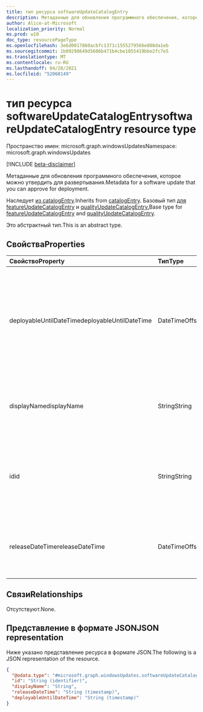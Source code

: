 ```yaml
---
title: тип ресурса softwareUpdateCatalogEntry
description: Метаданные для обновления программного обеспечения, которое можно утвердить для развертывания.
author: Alice-at-Microsoft
localization_priority: Normal
ms.prod: w10
doc_type: resourcePageType
ms.openlocfilehash: 3e6d0017860acbfc1371c1555279566e808da1eb
ms.sourcegitcommit: 1b09298649d5606b471b4cbe1055419bbe2fc7e5
ms.translationtype: MT
ms.contentlocale: ru-RU
ms.lasthandoff: 04/28/2021
ms.locfileid: "52068149"
---
```

# <a name="softwareupdatecatalogentry-resource-type"></a><span data-ttu-id="d851f-103">тип ресурса softwareUpdateCatalogEntry</span><span class="sxs-lookup"><span data-stu-id="d851f-103">softwareUpdateCatalogEntry resource type</span></span>

<span data-ttu-id="d851f-104">Пространство имен: microsoft.graph.windowsUpdates</span><span class="sxs-lookup"><span data-stu-id="d851f-104">Namespace: microsoft.graph.windowsUpdates</span></span>

[!INCLUDE [beta-disclaimer](../../includes/beta-disclaimer.md)]

<span data-ttu-id="d851f-105">Метаданные для обновления программного обеспечения, которое можно утвердить для развертывания.</span><span class="sxs-lookup"><span data-stu-id="d851f-105">Metadata for a software update that you can approve for deployment.</span></span>

<span data-ttu-id="d851f-106">Наследует [из catalogEntry](../resources/windowsupdates-catalogentry.md).</span><span class="sxs-lookup"><span data-stu-id="d851f-106">Inherits from [catalogEntry](../resources/windowsupdates-catalogentry.md).</span></span> <span data-ttu-id="d851f-107">Базовый тип [для featureUpdateCatalogEntry](../resources/windowsupdates-featureupdatecatalogentry.md) и [qualityUpdateCatalogEntry.](../resources/windowsupdates-qualityupdatecatalogentry.md)</span><span class="sxs-lookup"><span data-stu-id="d851f-107">Base type for [featureUpdateCatalogEntry](../resources/windowsupdates-featureupdatecatalogentry.md) and [qualityUpdateCatalogEntry](../resources/windowsupdates-qualityupdatecatalogentry.md).</span></span>

<span data-ttu-id="d851f-108">Это абстрактный тип.</span><span class="sxs-lookup"><span data-stu-id="d851f-108">This is an abstract type.</span></span>

## <a name="properties"></a><span data-ttu-id="d851f-109">Свойства</span><span class="sxs-lookup"><span data-stu-id="d851f-109">Properties</span></span>
|<span data-ttu-id="d851f-110">Свойство</span><span class="sxs-lookup"><span data-stu-id="d851f-110">Property</span></span>|<span data-ttu-id="d851f-111">Тип</span><span class="sxs-lookup"><span data-stu-id="d851f-111">Type</span></span>|<span data-ttu-id="d851f-112">Описание</span><span class="sxs-lookup"><span data-stu-id="d851f-112">Description</span></span>|
|:---|:---|:---|
|<span data-ttu-id="d851f-113">deployableUntilDateTime</span><span class="sxs-lookup"><span data-stu-id="d851f-113">deployableUntilDateTime</span></span>|<span data-ttu-id="d851f-114">DateTimeOffset</span><span class="sxs-lookup"><span data-stu-id="d851f-114">DateTimeOffset</span></span>|<span data-ttu-id="d851f-115">Дата, в которую контент больше не доступен для развертывания с помощью службы.</span><span class="sxs-lookup"><span data-stu-id="d851f-115">The date on which the content is no longer available for deployment using the service.</span></span> <span data-ttu-id="d851f-116">Только для чтения.</span><span class="sxs-lookup"><span data-stu-id="d851f-116">Read-only.</span></span> <span data-ttu-id="d851f-117">Унаследованный от [catalogEntry](../resources/windowsupdates-catalogentry.md).</span><span class="sxs-lookup"><span data-stu-id="d851f-117">Inherited from [catalogEntry](../resources/windowsupdates-catalogentry.md).</span></span>|
|<span data-ttu-id="d851f-118">displayName</span><span class="sxs-lookup"><span data-stu-id="d851f-118">displayName</span></span>|<span data-ttu-id="d851f-119">String</span><span class="sxs-lookup"><span data-stu-id="d851f-119">String</span></span>|<span data-ttu-id="d851f-120">Отображение имени контента.</span><span class="sxs-lookup"><span data-stu-id="d851f-120">The display name of the content.</span></span> <span data-ttu-id="d851f-121">Только для чтения.</span><span class="sxs-lookup"><span data-stu-id="d851f-121">Read-only.</span></span> <span data-ttu-id="d851f-122">Унаследованный от [catalogEntry](../resources/windowsupdates-catalogentry.md).</span><span class="sxs-lookup"><span data-stu-id="d851f-122">Inherited from [catalogEntry](../resources/windowsupdates-catalogentry.md).</span></span>|
|<span data-ttu-id="d851f-123">id</span><span class="sxs-lookup"><span data-stu-id="d851f-123">id</span></span>|<span data-ttu-id="d851f-124">String</span><span class="sxs-lookup"><span data-stu-id="d851f-124">String</span></span>|<span data-ttu-id="d851f-125">Уникальный идентификатор для записи каталога.</span><span class="sxs-lookup"><span data-stu-id="d851f-125">The unique identifier for the catalog entry.</span></span> <span data-ttu-id="d851f-126">Только для чтения.</span><span class="sxs-lookup"><span data-stu-id="d851f-126">Read-only.</span></span> <span data-ttu-id="d851f-127">Унаследованный от [catalogEntry](../resources/windowsupdates-catalogentry.md).</span><span class="sxs-lookup"><span data-stu-id="d851f-127">Inherited from [catalogEntry](../resources/windowsupdates-catalogentry.md).</span></span>|
|<span data-ttu-id="d851f-128">releaseDateTime</span><span class="sxs-lookup"><span data-stu-id="d851f-128">releaseDateTime</span></span>|<span data-ttu-id="d851f-129">DateTimeOffset</span><span class="sxs-lookup"><span data-stu-id="d851f-129">DateTimeOffset</span></span>|<span data-ttu-id="d851f-130">Дата выпуска контента.</span><span class="sxs-lookup"><span data-stu-id="d851f-130">The release date for the content.</span></span> <span data-ttu-id="d851f-131">Только для чтения.</span><span class="sxs-lookup"><span data-stu-id="d851f-131">Read-only.</span></span> <span data-ttu-id="d851f-132">Унаследованный от [catalogEntry](../resources/windowsupdates-catalogentry.md).</span><span class="sxs-lookup"><span data-stu-id="d851f-132">Inherited from [catalogEntry](../resources/windowsupdates-catalogentry.md).</span></span>|

## <a name="relationships"></a><span data-ttu-id="d851f-133">Связи</span><span class="sxs-lookup"><span data-stu-id="d851f-133">Relationships</span></span>
<span data-ttu-id="d851f-134">Отсутствуют.</span><span class="sxs-lookup"><span data-stu-id="d851f-134">None.</span></span>

## <a name="json-representation"></a><span data-ttu-id="d851f-135">Представление в формате JSON</span><span class="sxs-lookup"><span data-stu-id="d851f-135">JSON representation</span></span>
<span data-ttu-id="d851f-136">Ниже указано представление ресурса в формате JSON.</span><span class="sxs-lookup"><span data-stu-id="d851f-136">The following is a JSON representation of the resource.</span></span>
<!-- {
  "blockType": "resource",
  "keyProperty": "id",
  "@odata.type": "microsoft.graph.windowsUpdates.softwareUpdateCatalogEntry",
  "baseType": "microsoft.graph.windowsUpdates.catalogEntry",
  "openType": false
}
-->
``` json
{
  "@odata.type": "#microsoft.graph.windowsUpdates.softwareUpdateCatalogEntry",
  "id": "String (identifier)",
  "displayName": "String",
  "releaseDateTime": "String (timestamp)",
  "deployableUntilDateTime": "String (timestamp)"
}
```

